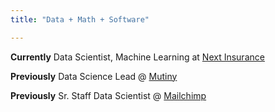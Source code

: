 ```yaml
---
title: "Data + Math + Software"

---
```

**Currently** Data Scientist, Machine Learning at [Next Insurance](https://www.nextinsurance.com/)

**Previously** Data Science Lead @ [Mutiny](https://www.mutinyhq.com)

**Previously** Sr. Staff Data Scientist @ [Mailchimp](https://www.mailchimp.com)

<!-- Staff Data Scientist @ [Mailchimp](https://www.mailchimp.com)

Sr. Data Scientist @ [Mailchimp](https://www.mailchimp.com)

Data Software Engineer @ [Mailchimp](https://www.mailchimp.com) -->
